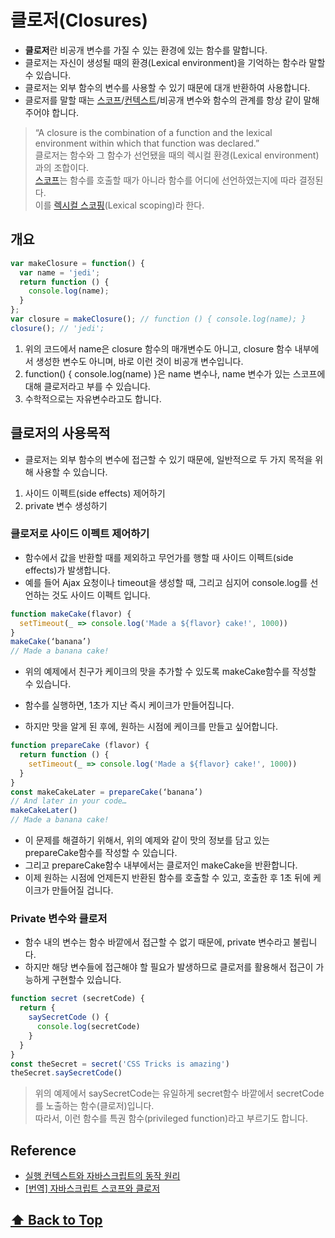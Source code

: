 # 클로저(Closures)

* **클로저**란 비공개 변수를 가질 수 있는 환경에 있는 함수를 말합니다.
* 클로저는 자신이 생성될 때의 환경(Lexical environment)을 기억하는 함수라 말할수 있습니다.
* 클로저는 외부 함수의 변수를 사용할 수 있기 때문에 대개 반환하여 사용합니다.
* 클로저를 말할 때는 [스코프](/javascript/js_scope/README.md#스코프scope)/[컨텍스트](/javascript/js_context/README.md#실행-컨텍스트execution-context)/비공개 변수와 함수의 관계를 항상 같이 말해주어야 합니다.  

> “A closure is the combination of a function and the lexical environment within which that function was declared.”  
클로저는 함수와 그 함수가 선언됐을 때의 렉시컬 환경(Lexical environment)과의 조합이다.  
[스코프](/javascript/js_scope/README.md#스코프scope)는 함수를 호출할 때가 아니라 함수를 어디에 선언하였는지에 따라 결정된다.  
이를 [렉시컬 스코핑](/javascript/js_scope/README.md#렉시컬-스코핑lexical-scoping)(Lexical scoping)라 한다. 


## 개요

```javascript
var makeClosure = function() {
  var name = 'jedi';
  return function () {
    console.log(name);
  }
};
var closure = makeClosure(); // function () { console.log(name); }
closure(); // 'jedi';
```


1. 위의 코드에서 name은 closure 함수의 매개변수도 아니고, closure 함수 내부에서 생성한 변수도 아니며, 바로 이런 것이 비공개 변수입니다.
2. function() { console.log(name) }은 name 변수나, name 변수가 있는 스코프에 대해 클로저라고 부를 수 있습니다.
3. 수학적으로는 자유변수라고도 합니다.

## 클로저의 사용목적

* 클로저는 외부 함수의 변수에 접근할 수 있기 때문에, 일반적으로 두 가지 목적을 위해 사용할 수 있습니다.

1. 사이드 이펙트(side effects) 제어하기
2. private 변수 생성하기

### 클로저로 사이드 이펙트 제어하기

* 함수에서 값을 반환할 때를 제외하고 무언가를 행할 때 사이드 이펙트(side effects)가 발생합니다.   
* 예를 들어 Ajax 요청이나 timeout을 생성할 때, 그리고 심지어 console.log를 선언하는 것도 사이드 이펙트 입니다.


```javascript
function makeCake(flavor) {
  setTimeout(_ => console.log('Made a ${flavor} cake!', 1000))
}
makeCake(‘banana’)
// Made a banana cake!
```
* 위의 예제에서 친구가 케이크의 맛을 추가할 수 있도록 makeCake함수를 작성할 수 있습니다.
* 함수를 실행하면, 1초가 지난 즉시 케이크가 만들어집니다.

* 하지만 맛을 알게 된 후에, 원하는 시점에 케이크를 만들고 싶어합니다.

```javascript
function prepareCake (flavor) {
  return function () {
    setTimeout(_ => console.log('Made a ${flavor} cake!', 1000))
  }
}
const makeCakeLater = prepareCake(‘banana’)
// And later in your code…
makeCakeLater()
// Made a banana cake!
```
* 이 문제를 해결하기 위해서, 위의 예제와 같이 맛의 정보를 담고 있는 prepareCake함수를 작성할 수 있습니다.   
* 그리고 prepareCake함수 내부에서는 클로저인 makeCake을 반환합니다.
* 이제 원하는 시점에 언제든지 반환된 함수를 호출할 수 있고, 호출한 후 1초 뒤에 케이크가 만들어질 겁니다.


### Private 변수와 클로저

* 함수 내의 변수는 함수 바깥에서 접근할 수 없기 때문에, private 변수라고 불립니다.
* 하지만 해당 변수들에 접근해야 할 필요가 발생하므로 클로저를 활용해서 접근이 가능하게 구현할수 있습니다.


```javascript
function secret (secretCode) {
  return {
    saySecretCode () {
      console.log(secretCode)
    }
  }
}
const theSecret = secret('CSS Tricks is amazing')
theSecret.saySecretCode()
```

> 위의 예제에서 saySecretCode는 유일하게 secret함수 바깥에서 secretCode를 노출하는 함수(클로저)입니다.  
따라서, 이런 함수를 특권 함수(privileged function)라고 부르기도 합니다.

## Reference

- [실행 컨텍스트와 자바스크립트의 동작 원리](https://poiemaweb.com/js-execution-context)
- [[번역] 자바스크립트 스코프와 클로저](https://medium.com/@khwsc1/%EB%B2%88%EC%97%AD-%EC%9E%90%EB%B0%94%EC%8A%A4%ED%81%AC%EB%A6%BD%ED%8A%B8-%EC%8A%A4%EC%BD%94%ED%94%84%EC%99%80-%ED%81%B4%EB%A1%9C%EC%A0%80-javascript-scope-and-closures-8d402c976d19)


 **[⬆  Back to Top](#클로저Closures)**
---
